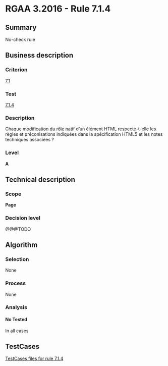 # RGAA 3.2016 - Rule 7.1.4

## Summary
No-check rule


## Business description

### Criterion
[7.1](http://references.modernisation.gouv.fr/rgaa-accessibilite/2016/criteres.html#crit-7-1)

### Test
[7.1.4](http://references.modernisation.gouv.fr/rgaa-accessibilite/2016/criteres.html#test-7-1-4)

### Description
<div lang="fr">Chaque <a href="http://references.modernisation.gouv.fr/rgaa-accessibilite/2016/glossaire.html#modification-du-rle-natif-dun-lment-html">modification du r&#xF4;le natif</a> d&#x2019;un &#xE9;l&#xE9;ment HTML respecte-t-elle les r&#xE8;gles et pr&#xE9;conisations indiqu&#xE9;es dans la sp&#xE9;cification HTML5 et les notes techniques associ&#xE9;es&nbsp;?</div>

### Level
**A**


## Technical description

### Scope
**Page**

### Decision level
@@@TODO


## Algorithm

### Selection
None

### Process
None

### Analysis

#### No Tested
In all cases


##  TestCases

[TestCases files for rule 7.1.4](https://github.com/Asqatasun/Asqatasun/tree/develop/rules/rules-rgaa3.2016/src/test/resources/testcases/rgaa32016/Rgaa32016Rule070104/)


